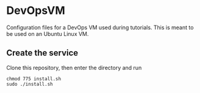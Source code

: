 # DevOpsVM

Configuration files for a DevOps VM used during tutorials.
This is meant to be used on an Ubuntu Linux VM.

## Create the service

Clone this repository, then enter the directory and run

```
chmod 775 install.sh
sudo ./install.sh
```


